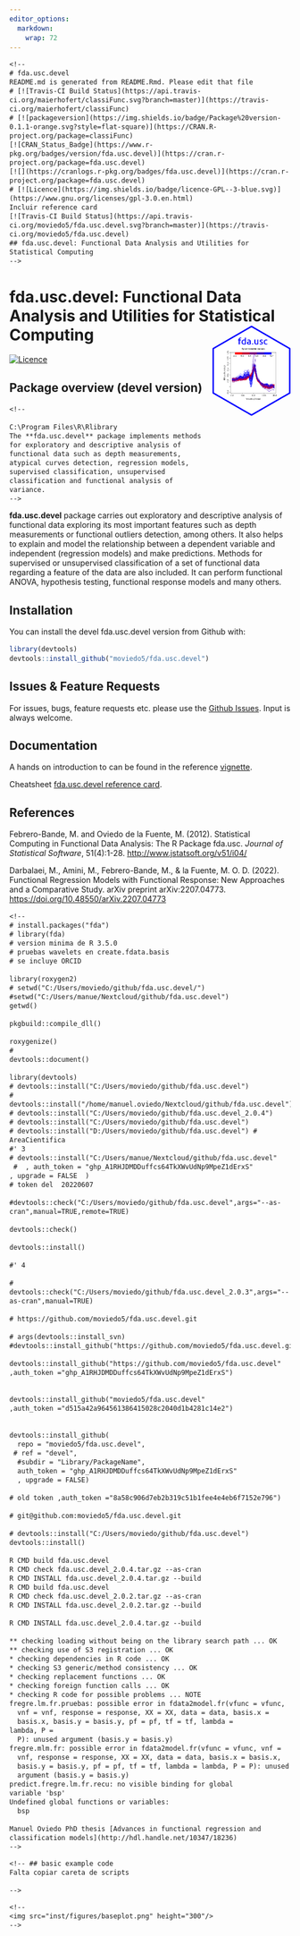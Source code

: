 ```yaml
---
editor_options: 
  markdown: 
    wrap: 72
---
```


<!-- README.md is generated from README.Rmd. Please edit that file -->

```{=html}
<!--
# fda.usc.devel
README.md is generated from README.Rmd. Please edit that file
# [![Travis-CI Build Status](https://api.travis-ci.org/maierhofert/classiFunc.svg?branch=master)](https://travis-ci.org/maierhofert/classiFunc)
# [![packageversion](https://img.shields.io/badge/Package%20version-0.1.1-orange.svg?style=flat-square)](https://CRAN.R-project.org/package=classiFunc)
[![CRAN_Status_Badge](https://www.r-pkg.org/badges/version/fda.usc.devel)](https://cran.r-project.org/package=fda.usc.devel)
[![](https://cranlogs.r-pkg.org/badges/fda.usc.devel)](https://cran.r-project.org/package=fda.usc.devel)
# [![Licence](https://img.shields.io/badge/licence-GPL--3-blue.svg)](https://www.gnu.org/licenses/gpl-3.0.en.html)
Incluir reference card
[![Travis-CI Build Status](https://api.travis-ci.org/moviedo5/fda.usc.devel.svg?branch=master)](https://travis-ci.org/moviedo5/fda.usc.devel)
## fda.usc.devel: Functional Data Analysis and Utilities for Statistical Computing
-->
```
# fda.usc.devel: Functional Data Analysis and Utilities for Statistical Computing <img src="inst/figures/fda.usc.png" alt="Logo fda.usc" align="right" width="140"/>

[![Licence](https://img.shields.io/badge/licence-GPL--2-blue.svg)](https://www.gnu.org/licenses/gpl-2.0.en.html)



## Package overview (devel version)

```{=html}
<!--

C:\Program Files\R\Rlibrary
The **fda.usc.devel** package implements methods  for exploratory and descriptive analysis of functional data such as depth measurements, atypical curves detection, regression models, supervised classification, unsupervised classification and functional analysis of variance.
-->
```
**fda.usc.devel** package carries out exploratory and descriptive
analysis of functional data exploring its most important features such
as depth measurements or functional outliers detection, among others. It
also helps to explain and model the relationship between a dependent
variable and independent (regression models) and make predictions.
Methods for supervised or unsupervised classification of a set of
functional data regarding a feature of the data are also included. It
can perform functional ANOVA, hypothesis testing, functional response
models and many others.

## Installation

You can install the devel fda.usc.devel version from Github with:

``` r
library(devtools)
devtools::install_github("moviedo5/fda.usc.devel")
```

## Issues & Feature Requests

For issues, bugs, feature requests etc. please use the [Github
Issues](https://github.com/moviedo5/fda.usc.devel/issues). Input is
always welcome.

## Documentation

A hands on introduction to can be found in the reference
[vignette](https://www.jstatsoft.org/index.php/jss/article/view/v051i04/v51i04.pdf).

Cheatsheet [fda.usc.devel reference
card](https://zenodo.org/record/3386752/files/RefCard_fda.usc_v1.pdf?download=1).

## References

Febrero-Bande, M. and Oviedo de la Fuente, M. (2012). Statistical
Computing in Functional Data Analysis: The R Package fda.usc. *Journal
of Statistical Software*, 51(4):1-28.
<http://www.jstatsoft.org/v51/i04/>


Darbalaei, M., Amini, M., Febrero-Bande, M., & la Fuente, M. O. D. (2022). Functional Regression Models with Functional Response: New Approaches and a Comparative Study. arXiv preprint arXiv:2207.04773. <https://doi.org/10.48550/arXiv.2207.04773>


```{=html}
<!--
# install.packages("fda")
# library(fda)
# version minima de R 3.5.0
# pruebas wavelets en create.fdata.basis
# se incluye ORCID

library(roxygen2)
# setwd("C:/Users/moviedo/github/fda.usc.devel/")
#setwd("C:/Users/manue/Nextcloud/github/fda.usc.devel")
getwd()

pkgbuild::compile_dll()

roxygenize()
#
devtools::document()

library(devtools)
# devtools::install("C:/Users/moviedo/github/fda.usc.devel")
# devtools::install("/home/manuel.oviedo/Nextcloud/github/fda.usc.devel")
# devtools::install("C:/Users/moviedo/github/fda.usc.devel_2.0.4")
# devtools::install("C:/Users/moviedo/github/fda.usc.devel")
# devtools::install("D:/Users/moviedo/github/fda.usc.devel") # AreaCientifica
#' 3
# devtools::install("C:/Users/manue/Nextcloud/github/fda.usc.devel"
 #  , auth_token = "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"
, upgrade = FALSE  )
# token del  20220607

#devtools::check("C:/Users/moviedo/github/fda.usc.devel",args="--as-cran",manual=TRUE,remote=TRUE)

devtools::check()

devtools::install()

#' 4

# devtools::check("C:/Users/moviedo/github/fda.usc.devel_2.0.3",args="--as-cran",manual=TRUE)

# https://github.com/moviedo5/fda.usc.devel.git

# args(devtools::install_svn)
#devtools::install_github("https://github.com/moviedo5/fda.usc.devel.git")

devtools::install_github("https://github.com/moviedo5/fda.usc.devel"
,auth_token ="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")


devtools::install_github("moviedo5/fda.usc.devel"
,auth_token ="d515a42a964561386415028c2040d1b4281c14e2")


devtools::install_github(
  repo = "moviedo5/fda.usc.devel",
 # ref = "devel",
  #subdir = "Library/PackageName",
  auth_token = "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"
  , upgrade = FALSE)

# old token ,auth_token ="8a58c906d7eb2b319c51b1fee4e4eb6f7152e796")

# git@github.com:moviedo5/fda.usc.devel.git

# devtools::install("C:/Users/moviedo/github/fda.usc.devel")
devtools::install()

R CMD build fda.usc.devel
R CMD check fda.usc.devel_2.0.4.tar.gz --as-cran
R CMD INSTALL fda.usc.devel_2.0.4.tar.gz --build
R CMD build fda.usc.devel
R CMD check fda.usc.devel_2.0.2.tar.gz --as-cran
R CMD INSTALL fda.usc.devel_2.0.2.tar.gz --build

R CMD INSTALL fda.usc.devel_2.0.4.tar.gz --build

** checking loading without being on the library search path ... OK
** checking use of S3 registration ... OK
* checking dependencies in R code ... OK
* checking S3 generic/method consistency ... OK
* checking replacement functions ... OK
* checking foreign function calls ... OK
* checking R code for possible problems ... NOTE
fregre.lm.fr.pruebas: possible error in fdata2model.fr(vfunc = vfunc,
  vnf = vnf, response = response, XX = XX, data = data, basis.x =
  basis.x, basis.y = basis.y, pf = pf, tf = tf, lambda =
lambda, P =
  P): unused argument (basis.y = basis.y)
fregre.mlm.fr: possible error in fdata2model.fr(vfunc = vfunc, vnf =
  vnf, response = response, XX = XX, data = data, basis.x = basis.x,
  basis.y = basis.y, pf = pf, tf = tf, lambda = lambda, P = P): unused
  argument (basis.y = basis.y)
predict.fregre.lm.fr.recu: no visible binding for global
variable 'bsp'
Undefined global functions or variables:
  bsp
  
Manuel Oviedo PhD thesis [Advances in functional regression and classification models](http://hdl.handle.net/10347/18236)
-->
```
<!-- ```{r example} -->

```{=html}
<!-- ## basic example code 
Falta copiar careta de scripts
   
-->
```
```{=html}
<!-- 
<img src="inst/figures/baseplot.png" height="300"/>
-->
```

